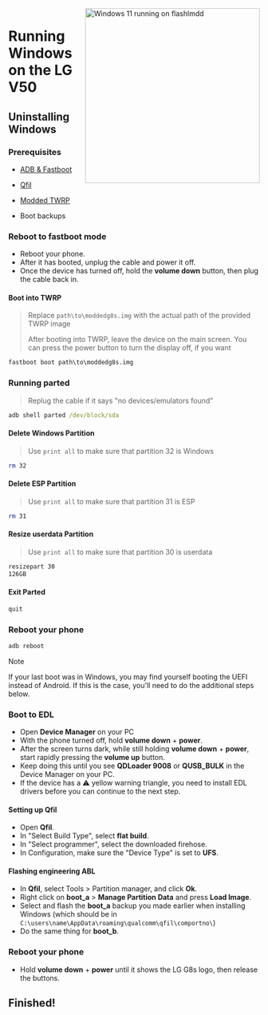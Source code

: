 <img align="right" src="https://github.com/n00b69/woa-flashlmdd/blob/main/flashlmdd.png" width="350" alt="Windows 11 running on flashlmdd">

# Running Windows on the LG V50

## Uninstalling Windows

### Prerequisites
- [ADB & Fastboot](https://developer.android.com/studio/releases/platform-tools)

- [Qfil](https://github.com/n00b69/woa-betalm/releases/tag/Qfil)
  
- [Modded TWRP](https://github.com/n00b69/woa-betalm/releases/download/Files/moddedg8s.img)
  
- Boot backups

### Reboot to fastboot mode
- Reboot your phone.
- After it has booted, unplug the cable and power it off.
- Once the device has turned off, hold the **volume down** button, then plug the cable back in.

#### Boot into TWRP
> Replace `path\to\moddedg8s.img` with the actual path of the provided TWRP image
>
> After booting into TWRP, leave the device on the main screen. You can press the power button to turn the display off, if you want
```cmd
fastboot boot path\to\moddedg8s.img
```

### Running parted
> Replug the cable if it says "no devices/emulators found"
```cmd
adb shell parted /dev/block/sda
```

#### Delete Windows Partition
> Use `print all` to make sure that partition 32 is Windows
```sh
rm 32
```

#### Delete ESP Partition
> Use `print all` to make sure that partition 31 is ESP
```sh
rm 31
```

#### Resize userdata Partition
> Use `print all` to make sure that partition 30 is userdata
```sh
resizepart 30
126GB
```

#### Exit Parted
```sh
quit
```

### Reboot your phone
```cmd
adb reboot
```
> [!note]
> If your last boot was in Windows, you may find yourself booting the UEFI instead of Android. If this is the case, you'll need to do the additional steps below.

### Boot to EDL
- Open **Device Manager** on your PC
- With the phone turned off, hold **volume down** + **power**.
- After the screen turns dark, while still holding **volume down** + **power**, start rapidly pressing the **volume up** button.
- Keep doing this until you see **QDLoader 9008** or **QUSB_BULK** in the Device Manager on your PC.
- If the device has a ⚠️ yellow warning triangle, you need to install EDL drivers before you can continue to the next step.

#### Setting up Qfil
- Open **Qfil**.
- In "Select Build Type", select **flat build**.
- In "Select programmer", select the downloaded firehose.
- In Configuration, make sure the "Device Type" is set to **UFS**.

#### Flashing engineering ABL
- In **Qfil**, select Tools > Partition manager, and click **Ok**.
- Right click on **boot_a** > **Manage Partition Data** and press **Load Image**.
- Select and flash the **boot_a** backup you made earlier when installing Windows (which should be in `C:\users\name\AppData\roaming\qualcomm\qfil\comportno\`)
- Do the same thing for **boot_b**.

### Reboot your phone
- Hold **volume down** + **power** until it shows the LG G8s logo, then release the buttons.

## Finished!



















